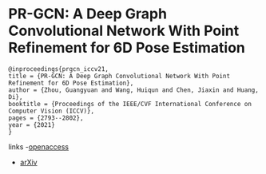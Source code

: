 # PR-GCN: A Deep Graph Convolutional Network With Point Refinement for 6D Pose Estimation

```
@inproceedings{prgcn_iccv21,
title = {PR-GCN: A Deep Graph Convolutional Network With Point Refinement for 6D Pose Estimation},
author = {Zhou, Guangyuan and Wang, Huiqun and Chen, Jiaxin and Huang, Di},
booktitle = {Proceedings of the IEEE/CVF International Conference on Computer Vision (ICCV)},
pages = {2793--2802},
year = {2021}
}
```

links
-[openaccess](http://openaccess.thecvf.com//content/ICCV2021/html/Zhou_PR-GCN_A_Deep_Graph_Convolutional_Network_With_Point_Refinement_for_ICCV_2021_paper.html)
- [arXiv](https://arxiv.org/abs/2108.09916)
